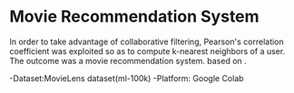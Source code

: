 # Movie Recommendation System
In order to take advantage of collaborative filtering, Pearson's correlation coefficient was exploited so as to compute k-nearest neighbors of a user. The outcome was a movie recommendation system. based on .

-Dataset:MovieLens dataset(ml-100k)
-Platform: Google Colab
